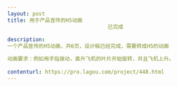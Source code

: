 ```yaml
---                
layout: post       
title: 用于产品宣传的H5动画
                                已完成
           
description: 
一个产品宣传的H5动画，共6页，设计稿已经完成，需要转成H5的动画

动画要求：例如用手指拨动，直升飞机的叶片开始旋转，并且飞机上升。
     
contenturl: https://pro.lagou.com/project/448.html      
---                 
```

